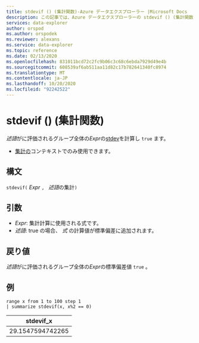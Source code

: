 ```yaml
---
title: stdevif () (集計関数)-Azure データエクスプローラー |Microsoft Docs
description: この記事では、Azure データエクスプローラーの stdevif () (集計関数) について説明します。
services: data-explorer
author: orspod
ms.author: orspodek
ms.reviewer: alexans
ms.service: data-explorer
ms.topic: reference
ms.date: 02/13/2020
ms.openlocfilehash: 831011bcd72c2fc9b06c3c68c6ebda7929d49e4b
ms.sourcegitcommit: 608539af6ab511aa11d82c17b782641340fc8974
ms.translationtype: MT
ms.contentlocale: ja-JP
ms.lasthandoff: 10/20/2020
ms.locfileid: "92242522"
---
```

# <a name="stdevif-aggregation-function"></a>stdevif () (集計関数)

*述語*がに評価されるグループ全体の*Expr*の[stdev](stdev-aggfunction.md)を計算し `true` ます。

* [集計の](summarizeoperator.md)コンテキストでのみ使用できます。

## <a name="syntax"></a>構文

`stdevif(` *Expr* `, ` *述語*の集計`)`

## <a name="arguments"></a>引数

* *Expr*: 集計計算に使用される式です。 
* *述語*: true の場合、 *式* の計算値が標準偏差に追加されます。

## <a name="returns"></a>戻り値

*述語*がに評価されるグループ全体の*Expr*の標準偏差値 `true` 。
 
## <a name="examples"></a>例

```kusto
range x from 1 to 100 step 1
| summarize stdevif(x, x%2 == 0)

```

|stdevif_x|
|---|
|29.1547594742265|